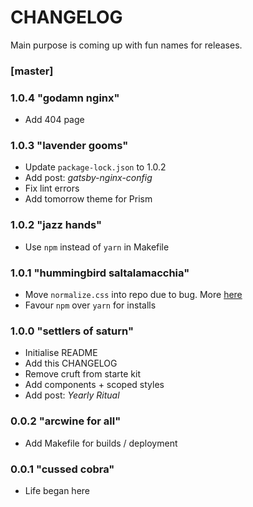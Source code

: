 # CHANGELOG

Main purpose is coming up with fun names for releases.

### [master]

### 1.0.4 "godamn nginx"
* Add 404 page

### 1.0.3 "lavender gooms"
* Update `package-lock.json` to 1.0.2
* Add post: *gatsby-nginx-config*
* Fix lint errors
* Add tomorrow theme for Prism

### 1.0.2 "jazz hands"
* Use `npm` instead of `yarn` in Makefile

### 1.0.1 "hummingbird saltalamacchia"
* Move `normalize.css` into repo due to bug. More [here](https://github.com/gatsbyjs/gatsby/issues/1624)
* Favour `npm` over `yarn` for installs

### 1.0.0 "settlers of saturn"
* Initialise README
* Add this CHANGELOG
* Remove cruft from starte kit
* Add components + scoped styles
* Add post: *Yearly Ritual*

### 0.0.2 "arcwine for all"
* Add Makefile for builds / deployment

### 0.0.1 "cussed cobra"
* Life began here
